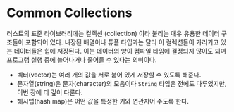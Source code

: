 # Common Collections

러스트의 표준 라이브러리에는 컬렉션 (collection) 이라 불리는 매우 유용한 데이터 구조들이 포함되어 있다. 내장된 배열이나 튜플 타입과는 달리 이 컬렉션들이 가리키고 있는 데이터들은 힙에 저장된다. 이는 데이터의 양이 컴파일 타임에 결정되지 않아도 되며 프로그램 실행 중에 늘어나거나 줄어들 수 있다는 의미이다.

- 벡터(vector)는 여러 개의 값을 서로 붙어 있게 저장할 수 있도록 해준다.
- 문자열(string)은 문자(character)의 모음이다 `String` 타입은 전에도 다루었지만, 이번 장에 더 깊이 다룬다.
- 해시맵(hash map)은 어떤 값을 특정한 키와 연관지어 주도록 한다.
